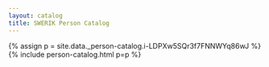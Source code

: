 ```yaml
---
layout: catalog
title: SWERIK Person Catalog
---
```

{% assign p = site.data._person-catalog.i-LDPXw5SQr3f7FNNWYq86wJ %}
{% include person-catalog.html p=p %}

